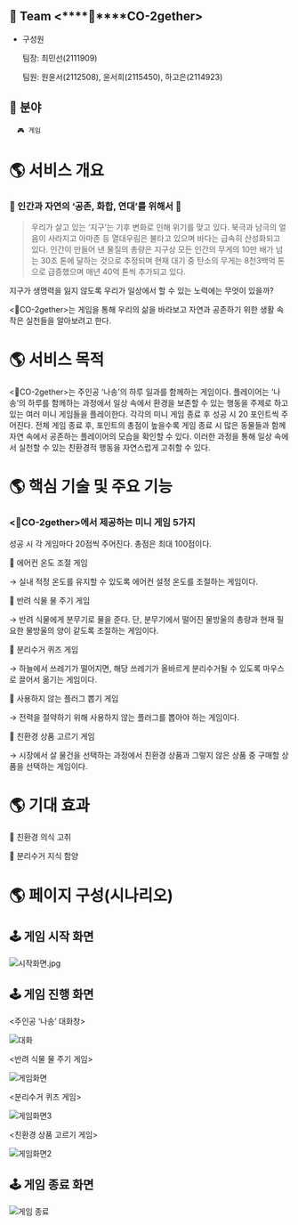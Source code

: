 ## 🔹 Team <****🌱****CO-2gether>

- 구성원
    
    팀장: 최민선(2111909)
    
    팀원: 원윤서(2112508), 윤서희(2115450), 하고은(2114923)

## 🔹 분야

      🎮 게임

# 🌎 서비스 개요

### 🌳 인간과 자연의 ‘공존, 화합, 연대’를 위해서 🌳

> 우리가 살고 있는 ‘지구’는 기후 변화로 인해 위기를 맞고 있다. 북극과 남극의 얼음이 사라지고 아마존 등 열대우림은 불타고 있으며 바다는 급속히 산성화되고 있다. 인간이 만들어 낸 물질의 총량은 지구상 모든 인간의 무게의 10만 배가 넘는 30조 톤에 달하는 것으로 추정되며 현재 대기 중 탄소의 무게는 8천3백억 톤으로 급증했으며 매년 40억 톤씩 추가되고 있다.
> 

지구가 생명력을 잃지 않도록 우리가 일상에서 할 수 있는 노력에는 무엇이 있을까? 

<🌱CO-2gether>는 게임을 통해 우리의 삶을 바라보고 자연과 공존하기 위한 생활 속 작은 실천들을 알아보려고 한다. 



# 🌎 서비스 목적

 <🌱CO-2gether>는 주인공 ‘나송’의 하루 일과를 함께하는 게임이다. 플레이어는 ‘나송’의 하루를 함께하는 과정에서 일상 속에서 환경을 보존할 수 있는 행동을 주제로 하고 있는 여러 미니 게임들을 플레이한다. 각각의 미니 게임 종료 후 성공 시 20 포인트씩 주어진다. 전체 게임 종료 후, 포인트의 총점이 높을수록 게임 종료 시 많은 동물들과 함께 자연 속에서 공존하는 플레이어의 모습을 확인할 수 있다. 이러한 과정을 통해 일상 속에서 실천할 수 있는 친환경적 행동을 자연스럽게 고취할 수 있다.



# 🌎 핵심 기술 및 주요 기능

### <🌱CO-2gether>에서 제공하는 미니 게임 5가지
성공 시 각 게임마다 20점씩 주어진다. 총점은 최대 100점이다.

🔹 에어컨 온도 조절 게임

→ 실내 적정 온도를 유지할 수 있도록 에어컨 설정 온도를 조절하는 게임이다.

🔹 반려 식물 물 주기 게임

→ 반려 식물에게 분무기로 물을 준다. 단, 분무기에서 떨어진 물방울의 총량과 현재 필요한 물방울의 양이 같도록 조절하는 게임이다. 

🔹 분리수거 퀴즈 게임

→ 하늘에서 쓰레기가 떨어지면, 해당 쓰레기가 올바르게 분리수거될 수 있도록 마우스로 끌어서 옮기는 게임이다.

🔹 사용하지 않는 플러그 뽑기 게임

→ 전력을 절약하기 위해 사용하지 않는 플러그를 뽑아야 하는 게임이다.

🔹 친환경 상품 고르기 게임

→ 시장에서 살 물건을 선택하는 과정에서 친환경 상품과 그렇지 않은 상품 중 구매할 상품을 선택하는 게임이다.



# 🌎 기대 효과

🔹 친환경 의식 고취

🔹 분리수거 지식 함양



# 🌎 페이지 구성(시나리오)

## 🕹️ 게임 시작 화면

![시작화면.jpg](https://s3-us-west-2.amazonaws.com/secure.notion-static.com/eca61e2b-28c4-4b3c-80bc-1bbbfd194932/%EC%8B%9C%EC%9E%91%ED%99%94%EB%A9%B4.jpg)

## 🕹️ 게임 진행 화면

<주인공 ‘나송’ 대화창>

![대화](https://user-images.githubusercontent.com/102416954/187072202-fb95966a-da95-4573-b07c-817d919af4c7.png)


<반려 식물 물 주기 게임>

![게임화면](https://user-images.githubusercontent.com/102416954/187072114-f440afbb-4507-477f-b79e-7b93df03853c.png)

<분리수거 퀴즈 게임>

![게임화면3](https://user-images.githubusercontent.com/102416954/187072190-855779fd-39ff-4fb2-b1e4-c812add0262b.png)


<친환경 상품 고르기 게임>

![게임화면2](https://user-images.githubusercontent.com/102416954/187072073-87987771-5b81-4eda-bba9-7422c0d11df7.png)


## 🕹️ 게임 종료 화면
![게임 종료](https://user-images.githubusercontent.com/102416954/187072067-60102a91-fade-426d-a600-be492ffedbe7.png)
